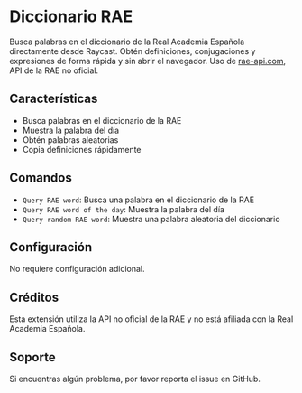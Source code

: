 # Diccionario RAE

Busca palabras en el diccionario de la Real Academia Española directamente desde Raycast. Obtén definiciones, conjugaciones y expresiones de forma rápida y sin abrir el navegador. Uso de [rae-api.com](https://rae-api.com), API de la RAE no oficial.
  
## Características

- Busca palabras en el diccionario de la RAE
- Muestra la palabra del día
- Obtén palabras aleatorias
- Copia definiciones rápidamente

## Comandos

- `Query RAE word`: Busca una palabra en el diccionario de la RAE
- `Query RAE word of the day`: Muestra la palabra del día
- `Query random RAE word`: Muestra una palabra aleatoria del diccionario

## Configuración

No requiere configuración adicional.

## Créditos

Esta extensión utiliza la API no oficial de la RAE y no está afiliada con la Real Academia Española.

## Soporte

Si encuentras algún problema, por favor reporta el issue en GitHub.